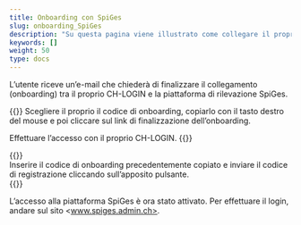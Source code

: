 ```yaml
---
title: Onboarding con SpiGes
slug: onboarding_SpiGes
description: "Su questa pagina viene illustrato come collegare il proprio CH-LOGIN con SpiGes."
keywords: []
weight: 50
type: docs
---
```


L’utente riceve un’e-mail che chiederà di finalizzare il collegamento (onboarding) tra il proprio CH-LOGIN e la piattaforma di rilevazione SpiGes.

<!-- 1ere paire de colonnes -->

<div class="two_column">

<div class="left_col">
<!-- First column content goes here -->
{{<markdown>}}
Scegliere il proprio il codice di onboarding, copiarlo con il tasto destro del mouse e poi cliccare sul link di finalizzazione dell’onboarding.

Effettuare l’accesso con il proprio CH-LOGIN.
{{</markdown>}}
</div>

<div class="right_col">
<!-- Second column content goes here -->
{{<insertImage image="mail_onboarding.png" class="edge max-w-90">}}
</div>

</div>

<!-- Deuxième paire de colonnes -->

<div class="two_column">

<div class="left_col">
<!-- First column content goes here -->
Inserire il codice di onboarding precedentemente copiato e inviare il codice di registrazione cliccando sull’apposito pulsante.
</div>

<div class="right_col">
<!-- Second column content goes here -->
{{<insertImage image="enregistrement_it.png" class="edge max-w-90">}}
</div>

</div>

L’accesso alla piattaforma SpiGes è ora stato attivato. Per effettuare il login, andare sul sito <www.spiges.admin.ch>.
